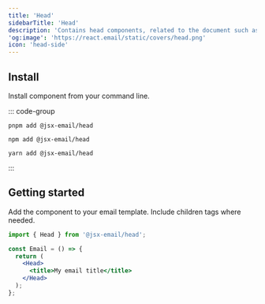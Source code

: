 ```yaml
---
title: 'Head'
sidebarTitle: 'Head'
description: 'Contains head components, related to the document such as style and meta elements.'
'og:image': 'https://react.email/static/covers/head.png'
icon: 'head-side'
---
```


## Install

Install component from your command line.

::: code-group

```console [pnpm]
pnpm add @jsx-email/head
```

```console [npm]
npm add @jsx-email/head
```

```console [yarn]
yarn add @jsx-email/head
```

:::

## Getting started

Add the component to your email template. Include children tags where needed.

```jsx
import { Head } from '@jsx-email/head';

const Email = () => {
  return (
    <Head>
      <title>My email title</title>
    </Head>
  );
};
```

